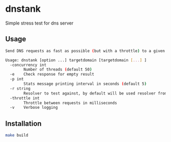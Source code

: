 # dnstank

Simple stress test for dns server

## Usage

```BASH
Send DNS requests as fast as possible (but with a throttle) to a given server and display the rate.

Usage: dnstank [option ...] targetdomain [targetdomain [...] ]
  -concurrency int
        Number of threads (default 50)
  -e    Check response for empty result
  -p int
        Stats message printing interval in seconds (default 5)
  -r string
        Resolver to test against, by default will be used resolver from /etc/resolv.conf
  -throttle int
        Throttle between requests in milliseconds
  -v    Verbose logging
```

## Installation

```BASH
make build
```
